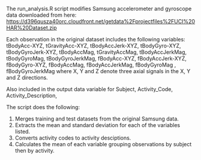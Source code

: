 The run_analysis.R script modifies Samsung accelerometer and gyroscope data downloaded from here:
https://d396qusza40orc.cloudfront.net/getdata%2Fprojectfiles%2FUCI%20HAR%20Dataset.zip 

Each observation in the original dataset includes the following variables:
tBodyAcc-XYZ, 
tGravityAcc-XYZ, 
tBodyAccJerk-XYZ, 
tBodyGyro-XYZ, 
tBodyGyroJerk-XYZ, 
tBodyAccMag, 
tGravityAccMag, 
tBodyAccJerkMag, 
tBodyGyroMag, 
tBodyGyroJerkMag, 
fBodyAcc-XYZ, 
fBodyAccJerk-XYZ, 
fBodyGyro-XYZ, 
fBodyAccMag, 
fBodyAccJerkMag, 
fBodyGyroMag ,
fBodyGyroJerkMag 
where X, Y and Z denote three axial signals in the X, Y and Z directions.

Also included in the output data variable for
Subject, 
Activity_Code, 
Activity_Description, 

The script does the following:
1) Merges training and test datasets from the original Samsung data.
2) Extracts the mean and standard deviation for each of the variables listed.
3) Converts activity codes to activity desciptions.
4) Calculates the mean of each variable grouping observations by subject then by activity.

